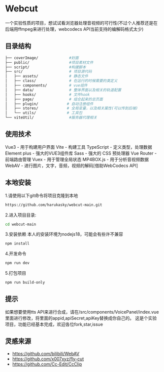 # Webcut
 一个实验性质的项目，想试试看浏览器处理音视频的可行性(不过个人推荐还是在后端用ffmpeg来进行处理，webcodecs API当前支持的编解码格式太少)

## 目录结构

```bash
├── coverImage/              #封面
├── public/                  #项目素材文件
├── script/                  #构建脚本
├── src/                     # 项目源代码
│   ├── assets/              # 静态文件   
│   ├── class/               # 在运行的时候需要的类定义
│   ├── components/          # vue组件
│   ├── data/                # 整体界面以及相关的轨道配置
│   ├── hooks/               # 文件hook
│   ├── page/                # 组合起来的总页面
│   ├── plugin/             # 自动注册组件
│   ├── stores/             # 全局变量，以及相关属性(可以传到后端)
│   └── utils/              # 工具包
└── viteUtil/                #服务器代理相关     
```

## 使用技术
Vue3 - 用于构建用户界面
Vite - 构建工具
TypeScript - 定义类型，处理数据
Element plus - 强大的VUE3组件库
Sass - 强大的 CSS 预处理器
Vue Router - 前端路由管理
Vuex - 用于管理全局状态
MP4BOX.js - 用于分析音视频数据
WebAV - 进行图片，文字，音频，视频的解码[借助WebCodecs API]

## 本地安装
1.请使用以下git命令将项目克隆到本地
```bash
https://github.com/harukasky/webcut-main.git
```

2.进入项目目录:
```bash
cd webcut-main
```

3.安装依赖
本人的安装环境为nodejs18，可能会有些许不兼容
```bash
npm install
```

4.开发命令
```bash
npm run dev
```

5.打包项目
```bash
npm run build-only
```

## 提示
如果想要使用tts API来进行合成，请在/src/components/VoicePanel/index.vue里面进行修改，将里面的appid,apiSecret,apiKey替换成你自己的。
这是个实验项目，功能已经基本完成，欢迎各位fork,star,issue

## 灵感来源
- https://github.com/bilibili/WebAV
- https://github.com/x007xyz/fly-cut
- https://github.com/Cc-Edit/CcClip





